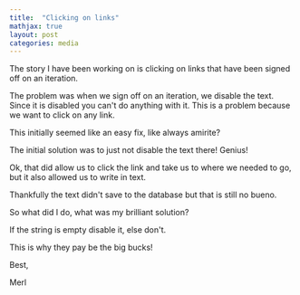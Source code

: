 ```yaml
---
title:  "Clicking on links"
mathjax: true
layout: post
categories: media
---
```


The story I have been working on is clicking on links that have been signed off on an iteration. 

The problem was when we sign off on an iteration, we disable the text. Since it is disabled you can't do anything with it. This is a problem because we want to click on any link. 


This initially seemed like an easy fix, like always amirite? 

The initial solution was to just not disable the text there! Genius!

Ok, that did allow us to click the link and take us to where we needed to go, but it also allowed us to write in text. 

Thankfully the text didn't save to the database but that is still no bueno. 

So what did I do, what was my brilliant solution?


If the string is empty disable it, else don't.

This is why they pay be the big bucks!

Best, 

Merl
